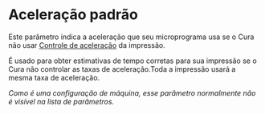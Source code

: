 Aceleração padrão
====
Este parâmetro indica a aceleração que seu microprograma usa se o Cura não usar [Controle de aceleração](../Speed/Acceleration_enabled.md) da impressão.

É usado para obter estimativas de tempo corretas para sua impressão se o Cura não controlar as taxas de aceleração.Toda a impressão usará a mesma taxa de aceleração.

*Como é uma configuração de máquina, esse parâmetro normalmente não é visível na lista de parâmetros.*
